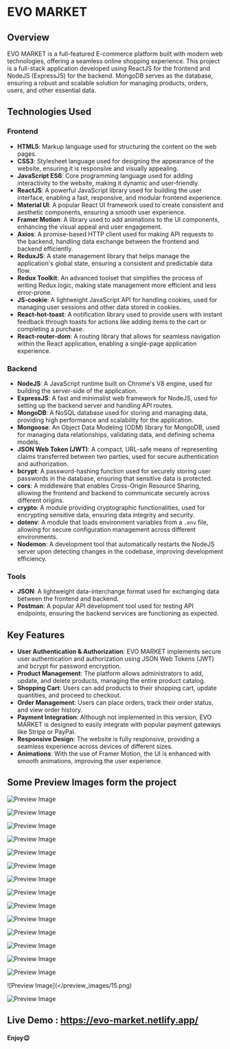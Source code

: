 # EVO MARKET

## Overview

EVO MARKET is a full-featured E-commerce platform built with modern web technologies, offering a seamless online shopping experience. This project is a full-stack application developed using ReactJS for the frontend and NodeJS (ExpressJS) for the backend. MongoDB serves as the database, ensuring a robust and scalable solution for managing products, orders, users, and other essential data.

## Technologies Used

### Frontend

-   **HTML5**: Markup language used for structuring the content on the web pages.
-   **CSS3**: Stylesheet language used for designing the appearance of the website, ensuring it is responsive and visually appealing.
-   **JavaScript ES6**: Core programming language used for adding interactivity to the website, making it dynamic and user-friendly.
-   **ReactJS**: A powerful JavaScript library used for building the user interface, enabling a fast, responsive, and modular frontend experience.
-   **Material UI**: A popular React UI framework used to create consistent and aesthetic components, ensuring a smooth user experience.
-   **Framer Motion**: A library used to add animations to the UI components, enhancing the visual appeal and user engagement.
-   **Axios**: A promise-based HTTP client used for making API requests to the backend, handling data exchange between the frontend and backend efficiently.
-   **ReduxJS**: A state management library that helps manage the application's global state, ensuring a consistent and predictable data flow.
-   **Redux Toolkit**: An advanced toolset that simplifies the process of writing Redux logic, making state management more efficient and less error-prone.
-   **JS-cookie**: A lightweight JavaScript API for handling cookies, used for managing user sessions and other data stored in cookies.
-   **React-hot-toast**: A notification library used to provide users with instant feedback through toasts for actions like adding items to the cart or completing a purchase.
-   **React-router-dom**: A routing library that allows for seamless navigation within the React application, enabling a single-page application experience.

### Backend

-   **NodeJS**: A JavaScript runtime built on Chrome's V8 engine, used for building the server-side of the application.
-   **ExpressJS**: A fast and minimalist web framework for NodeJS, used for setting up the backend server and handling API routes.
-   **MongoDB**: A NoSQL database used for storing and managing data, providing high performance and scalability for the application.
-   **Mongoose**: An Object Data Modeling (ODM) library for MongoDB, used for managing data relationships, validating data, and defining schema models.
-   **JSON Web Token (JWT)**: A compact, URL-safe means of representing claims transferred between two parties, used for secure authentication and authorization.
-   **bcrypt**: A password-hashing function used for securely storing user passwords in the database, ensuring that sensitive data is protected.
-   **cors**: A middleware that enables Cross-Origin Resource Sharing, allowing the frontend and backend to communicate securely across different origins.
-   **crypto**: A module providing cryptographic functionalities, used for encrypting sensitive data, ensuring data integrity and security.
-   **dotenv**: A module that loads environment variables from a `.env` file, allowing for secure configuration management across different environments.
-   **Nodemon**: A development tool that automatically restarts the NodeJS server upon detecting changes in the codebase, improving development efficiency.

### Tools

-   **JSON**: A lightweight data-interchange format used for exchanging data between the frontend and backend.
-   **Postman**: A popular API development tool used for testing API endpoints, ensuring the backend services are functioning as expected.

## Key Features

-   **User Authentication & Authorization**: EVO MARKET implements secure user authentication and authorization using JSON Web Tokens (JWT) and bcrypt for password encryption.
-   **Product Management**: The platform allows administrators to add, update, and delete products, managing the entire product catalog.
-   **Shopping Cart**: Users can add products to their shopping cart, update quantities, and proceed to checkout.
-   **Order Management**: Users can place orders, track their order status, and view order history.
-   **Payment Integration**: Although not implemented in this version, EVO MARKET is designed to easily integrate with popular payment gateways like Stripe or PayPal.
-   **Responsive Design**: The website is fully responsive, providing a seamless experience across devices of different sizes.
-   **Animations**: With the use of Framer Motion, the UI is enhanced with smooth animations, improving the user experience.

## Some Preview Images form the project

![Preview Image](/preview_images/1.png)

![Preview Image](/preview_images/2.png)

![Preview Image](/preview_images/3.png)

![Preview Image](/preview_images/4.png)

![Preview Image](/preview_images/5.png)

![Preview Image](/preview_images/6.png)

![Preview Image](/preview_images/7.png)

![Preview Image](/preview_images/8.png)

![Preview Image](/preview_images/9.png)

![Preview Image](/preview_images/10.png)

![Preview Image](/preview_images/11.png)

![Preview Image](/preview_images/12.png)

![Preview Image](/preview_images/13.png)

![Preview Image](/preview_images/14.png)

![Preview Image](</preview_images/15.png)

![Preview Image](/preview_images/16.png)

## Live Demo : https://evo-market.netlify.app/

#### Enjoy😉
